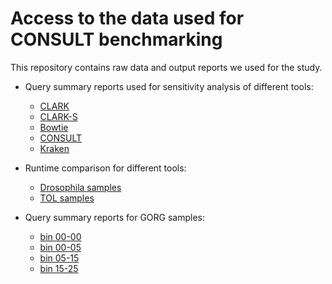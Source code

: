 # Access to the data used for CONSULT benchmarking

This repository contains raw data and output reports we used for the study.

* Query summary reports used for sensitivity analysis of different tools:
    - [CLARK](https://github.com/noraracht/lsh_raw_data/tree/main/tool_comparison/result_clark_ToL_all_df_10Mqueries_10470fna)
    - [CLARK-S](https://github.com/noraracht/lsh_raw_data/tree/main/tool_comparison/result_clark_S_ToL_all_df_10Mqueries)
    - [Bowtie](https://github.com/noraracht/lsh_raw_data/tree/main/tool_comparison/result_bowtie_ToL_all_df_10Mqueries_stats)
    - [CONSULT](https://github.com/noraracht/lsh_raw_data/tree/main/tool_comparison/report_consult_tol_10Mqueries)
    - [Kraken](https://github.com/noraracht/lsh_raw_data/tree/main/tool_comparison/report_kraken_ToL_noViral_all_k35l31s7_unmasked_0.0_query10M)


* Runtime comparison for different tools:
    - [Drosophila samples](https://github.com/noraracht/lsh_raw_data/tree/main/runtime/dros_queries)
    - [TOL samples](https://github.com/noraracht/lsh_raw_data/tree/main/runtime/tol_queries)


* Query summary reports for GORG samples:
    - [bin 00-00](https://drive.google.com/file/d/1SBa9yRFuZqo1EdneLwl4E4N2Dju8d8jT/view?usp=sharing)
    - [bin 00-05](https://drive.google.com/file/d/1KSVb4cUniOavCVKEsiekOkBfDZqrfIuW/view?usp=sharing)
    - [bin 05-15](https://drive.google.com/file/d/1F2xo9C1KK7dNxlBvpgDOYPtN7wYnO8ih/view?usp=sharing)
    - [bin 15-25](https://drive.google.com/file/d/1gEsUUhXMZmwibN4JFod2YArOVDisrJzH/view?usp=sharing)


<!--* Query summary reports and distance matrices used for simulation experiment with overlapping contaminants:
    - [Dros_contam_overlap_k35_conf0.0.zip](https://github.com/noraracht/kraken_raw_data/blob/master/Dros_contam_overlap_k35_conf0.0.zip)-->
